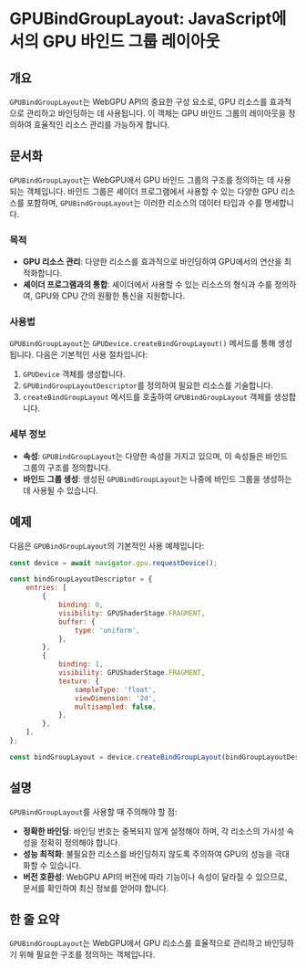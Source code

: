 <!--
Meta Description: # GPUBindGroupLayout: JavaScript에서의 GPU 바인드 그룹 레이아웃 ## 개요 `GPUBindGroupLayout`는 WebGPU API의 중요한 구성 요소로, GPU 리소스를 효과적으로 관리하고 바인딩하는 데 사용됩니다. 이 객체는 GPU 바...
Meta Keywords: gpubindgrouplayout, gpu, 바인드, 리소스를, 그룹의
-->

# GPUBindGroupLayout: JavaScript에서의 GPU 바인드 그룹 레이아웃

## 개요
`GPUBindGroupLayout`는 WebGPU API의 중요한 구성 요소로, GPU 리소스를 효과적으로 관리하고 바인딩하는 데 사용됩니다. 이 객체는 GPU 바인드 그룹의 레이아웃을 정의하여 효율적인 리소스 관리를 가능하게 합니다.

## 문서화
`GPUBindGroupLayout`는 WebGPU에서 GPU 바인드 그룹의 구조를 정의하는 데 사용되는 객체입니다. 바인드 그룹은 셰이더 프로그램에서 사용할 수 있는 다양한 GPU 리소스를 포함하며, `GPUBindGroupLayout`는 이러한 리소스의 데이터 타입과 수를 명세합니다.

### 목적
- **GPU 리소스 관리**: 다양한 리소스를 효과적으로 바인딩하여 GPU에서의 연산을 최적화합니다.
- **셰이더 프로그램과의 통합**: 셰이더에서 사용할 수 있는 리소스의 형식과 수를 정의하여, GPU와 CPU 간의 원활한 통신을 지원합니다.

### 사용법
`GPUBindGroupLayout`는 `GPUDevice.createBindGroupLayout()` 메서드를 통해 생성됩니다. 다음은 기본적인 사용 절차입니다:

1. `GPUDevice` 객체를 생성합니다.
2. `GPUBindGroupLayoutDescriptor`를 정의하여 필요한 리소스를 기술합니다.
3. `createBindGroupLayout` 메서드를 호출하여 `GPUBindGroupLayout` 객체를 생성합니다.

### 세부 정보
- **속성**: `GPUBindGroupLayout`는 다양한 속성을 가지고 있으며, 이 속성들은 바인드 그룹의 구조를 정의합니다.
- **바인드 그룹 생성**: 생성된 `GPUBindGroupLayout`는 나중에 바인드 그룹을 생성하는 데 사용될 수 있습니다.

## 예제
다음은 `GPUBindGroupLayout`의 기본적인 사용 예제입니다:

```javascript
const device = await navigator.gpu.requestDevice();

const bindGroupLayoutDescriptor = {
    entries: [
        {
            binding: 0,
            visibility: GPUShaderStage.FRAGMENT,
            buffer: {
                type: 'uniform',
            },
        },
        {
            binding: 1,
            visibility: GPUShaderStage.FRAGMENT,
            texture: {
                sampleType: 'float',
                viewDimension: '2d',
                multisampled: false,
            },
        },
    ],
};

const bindGroupLayout = device.createBindGroupLayout(bindGroupLayoutDescriptor);
```

## 설명
`GPUBindGroupLayout`를 사용할 때 주의해야 할 점:
- **정확한 바인딩**: 바인딩 번호는 중복되지 않게 설정해야 하며, 각 리소스의 가시성 속성을 정확히 정의해야 합니다.
- **성능 최적화**: 불필요한 리소스를 바인딩하지 않도록 주의하여 GPU의 성능을 극대화할 수 있습니다.
- **버전 호환성**: WebGPU API의 버전에 따라 기능이나 속성이 달라질 수 있으므로, 문서를 확인하여 최신 정보를 얻어야 합니다.

## 한 줄 요약
`GPUBindGroupLayout`는 WebGPU에서 GPU 리소스를 효율적으로 관리하고 바인딩하기 위해 필요한 구조를 정의하는 객체입니다.